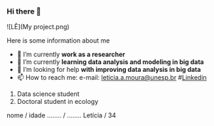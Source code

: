 ### Hi there 👋

![LÊ](My project.png)

Here is some information about me

- 🔭 I’m currently **work as a researcher** 
- 🌱 I’m currently **learning data analysis and modeling in big data**
- 🤔 I’m looking for help **with improving data analysis in big data**
- 📫 How to reach me: e-mail: leticia.a.moura@unesp.br
#[Linkedin](https://www.linkedin.com/in/leticiaalmeidacb/)

1. Data science student
2. Doctoral student in ecology

nome      / idade
........ / ........
Letícia / 34
